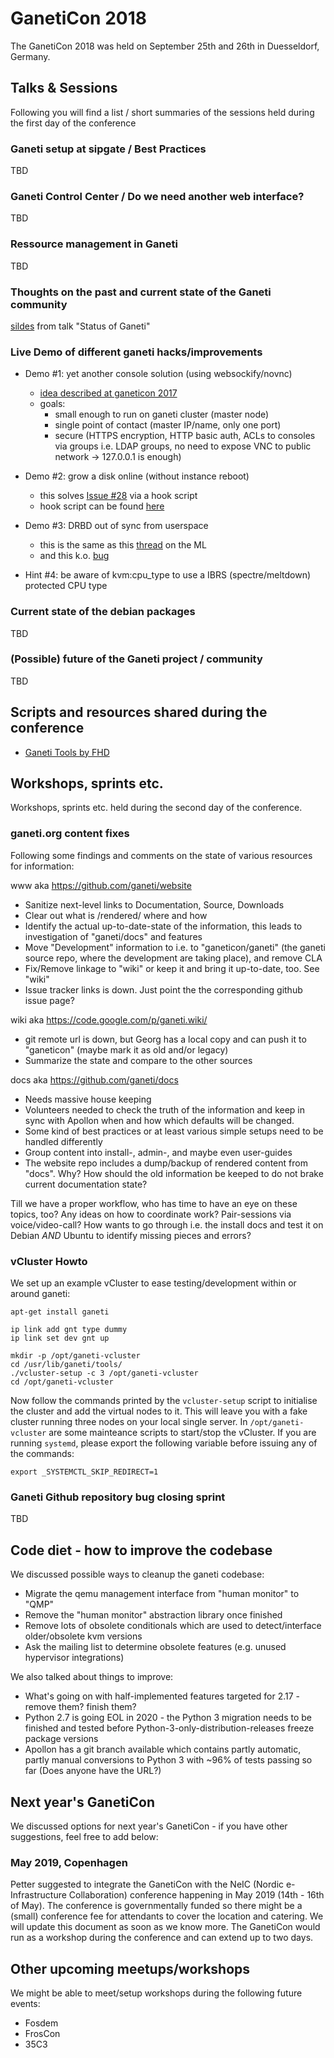 # GanetiCon 2018

The GanetiCon 2018 was held on September 25th and 26th in Duesseldorf, Germany.

## Talks & Sessions

Following you will find a list / short summaries of the sessions held during the first day of the conference

### Ganeti setup at sipgate / Best Practices

TBD

### Ganeti Control Center / Do we need another web interface?

TBD

### Ressource management in Ganeti

TBD

### Thoughts on the past and current state of the Ganeti community

[sildes](ganeti_status.pdf) from talk "Status of Ganeti"

### Live Demo of different ganeti hacks/improvements

- Demo #1: yet another console solution (using websockify/novnc)
  - [idea described at ganeticon 2017](https://github.com/ge-fa/ganeti-presentations/blob/master/2017/GanetiCon/ganeti_at_gisa-sascha_lucas.pdf)
  - goals:
    - small enough to run on ganeti cluster (master node)
    - single point of contact (master IP/name, only one port)
    - secure (HTTPS encryption, HTTP basic auth, ACLs to consoles via groups i.e. LDAP groups, no need to expose VNC to public network -> 127.0.0.1 is enough)

- Demo #2: grow a disk online (without instance reboot)
  - this solves [Issue #28](https://github.com/ganeti/ganeti/issues/28) via a hook script
  - hook script can be found [here](https://github.com/saschalucas/ganeti-hook-grow-disk)
  
- Demo #3: DRBD out of sync from userspace
  - this is the same as this [thread](https://groups.google.com/forum/#!msg/ganeti/GRVFKv0sVjY/L4JmCdeHAwAJ;context-place=forum/ganeti) on the ML
  - and this k.o. [bug](https://bugzilla.kernel.org/show_bug.cgi?id=99171)
  
- Hint #4: be aware of kvm:cpu_type to use a IBRS (spectre/meltdown) protected CPU type

### Current state of the debian packages

TBD

### (Possible) future of the Ganeti project / community

TBD

## Scripts and resources shared during the conference
- [Ganeti Tools by FHD](https://colorfreedom.org/fhd/ganeti-tools)

## Workshops, sprints etc.

Workshops, sprints etc. held during the second day of the conference.

### ganeti.org content fixes

Following some findings and comments on the state of various resources for information:

www aka https://github.com/ganeti/website

* Sanitize next-level links to Documentation, Source, Downloads
* Clear out what is /rendered/ where and how
* Identify the actual up-to-date-state of the information, this leads to investigation of "ganeti/docs" and features
* Move "Development" information to i.e. to "ganeticon/ganeti" (the ganeti source repo, where the development are taking place), and remove CLA
* Fix/Remove linkage to "wiki" or keep it and bring it up-to-date, too. See "wiki"
* Issue tracker links is down. Just point the the corresponding github issue page?


wiki aka https://code.google.com/p/ganeti.wiki/
* git remote url is down, but Georg has a local copy and can push it to "ganeticon" (maybe mark it as old and/or legacy)
* Summarize the state and compare to the other sources

docs aka https://github.com/ganeti/docs

* Needs massive house keeping
* Volunteers needed to check the truth of the information and keep in sync with Apollon when and how which defaults will be changed.
* Some kind of best practices or at least various simple setups need to be handled differently
* Group content into install-, admin-, and maybe even user-guides
* The website repo includes a dump/backup of rendered content from "docs". Why? How should the old information be keeped to do not brake current documentation state?


Till we have a proper workflow, who has time to have an eye on these topics, too? Any ideas on how to coordinate work? Pair-sessions via voice/video-call?
How wants to go through i.e. the install docs and test it on Debian _AND_ Ubuntu to identify missing pieces and errors?

### vCluster Howto

We set up an example vCluster to ease testing/development within or around ganeti:
```
apt-get install ganeti

ip link add gnt type dummy
ip link set dev gnt up

mkdir -p /opt/ganeti-vcluster
cd /usr/lib/ganeti/tools/
./vcluster-setup -c 3 /opt/ganeti-vcluster
cd /opt/ganeti-vcluster
```
Now follow the commands printed by the ```vcluster-setup``` script to initialise the cluster and add the virtual nodes to it. This will leave you with a fake cluster running three nodes on your local single server. In ```/opt/ganeti-vcluster``` are some mainteance scripts to start/stop the vCluster. If you are running ```systemd```, please export the following variable before issuing any of the commands:
```
export _SYSTEMCTL_SKIP_REDIRECT=1
```

### Ganeti Github repository bug closing sprint

TBD

## Code diet - how to improve the codebase

We discussed possible ways to cleanup the ganeti codebase:
* Migrate the qemu management interface from "human monitor" to "QMP"
* Remove the "human monitor" abstraction library once finished
* Remove lots of obsolete conditionals which are used to detect/interface older/obsolete kvm versions
* Ask the mailing list to determine  obsolete features (e.g. unused hypervisor integrations)

We also talked about things to improve:
* What's going on with half-implemented features targeted for 2.17 - remove them? finish them?
* Python 2.7 is going EOL in 2020 - the Python 3 migration needs to be finished and tested before Python-3-only-distribution-releases freeze package versions
 * Apollon has a git branch available which contains partly automatic, partly manual conversions to Python 3 with ~96% of tests passing so far (Does anyone have the URL?)

## Next year's GanetiCon

We discussed options for next year's GanetiCon - if you have other suggestions, feel free to add below:

### May 2019, Copenhagen
Petter suggested to integrate the GanetiCon with the NeIC (Nordic e-Infrastructure Collaboration) conference happening in May 2019 (14th - 16th of May). The conference is governmentally funded so there might be a (small) conference fee for attendants to cover the location and catering. We will update this document as soon as we know more.
The GanetiCon would run as a workshop during the conference and can extend up to two days.

## Other upcoming meetups/workshops

We might be able to meet/setup workshops during the following future events:
* Fosdem
* FrosCon
* 35C3

